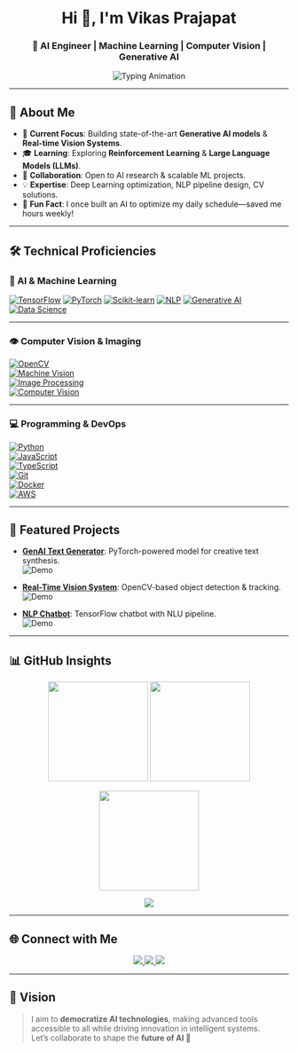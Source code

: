 <!-- Profile Header -->
<h1 align="center">Hi 👋, I'm Vikas Prajapat</h1>
<h3 align="center">🚀 AI Engineer | Machine Learning | Computer Vision | Generative AI</h3>

<p align="center">
  <img src="https://readme-typing-svg.herokuapp.com?size=22&duration=3000&color=F75C7E&center=true&vCenter=true&lines=AI+Engineer+%F0%9F%92%BB;Machine+Learning+%F0%9F%9A%80;Generative+AI+%F0%9F%A4%96;Computer+Vision+%F0%9F%91%81;Data+Science+%F0%9F%93%88;Always+Learning+%F0%9F%92%A1" alt="Typing Animation">
</p>

---

## 🌟 About Me
- 🔬 **Current Focus**: Building state-of-the-art **Generative AI models** & **Real-time Vision Systems**.  
- 🎓 **Learning**: Exploring **Reinforcement Learning** & **Large Language Models (LLMs)**.  
- 🤝 **Collaboration**: Open to AI research & scalable ML projects.  
- 💡 **Expertise**: Deep Learning optimization, NLP pipeline design, CV solutions.  
- 🎉 **Fun Fact**: I once built an AI to optimize my daily schedule—saved me hours weekly!  

---

## 🛠️ Technical Proficiencies  

### 🤖 AI & Machine Learning  
[![TensorFlow](https://skillicons.dev/icons?i=tensorflow)](https://www.tensorflow.org/) 
[![PyTorch](https://skillicons.dev/icons?i=pytorch)](https://pytorch.org/) 
[![Scikit-learn](https://skillicons.dev/icons?i=sklearn)](https://scikit-learn.org/stable/) 
[![NLP](https://img.shields.io/badge/NLP-Text%20AI-orange?style=for-the-badge)](https://en.wikipedia.org/wiki/Natural_language_processing) 
[![Generative AI](https://img.shields.io/badge/Generative%20AI-Models-purple?style=for-the-badge)](https://en.wikipedia.org/wiki/Generative_artificial_intelligence) 
[![Data Science](https://img.shields.io/badge/Data%20Science-Analysis-green?style=for-the-badge)](https://en.wikipedia.org/wiki/Data_science)  

---

### 👁️ Computer Vision & Imaging  
[![OpenCV](https://skillicons.dev/icons?i=opencv)](https://opencv.org/)  
[![Machine Vision](https://img.shields.io/badge/Machine%20Vision-Detection-blue?style=for-the-badge)](https://en.wikipedia.org/wiki/Machine_vision)  
[![Image Processing](https://img.shields.io/badge/Image%20Processing-Pixels-red?style=for-the-badge)](https://en.wikipedia.org/wiki/Digital_image_processing)  
[![Computer Vision](https://img.shields.io/badge/Computer%20Vision-AI-yellow?style=for-the-badge)](https://en.wikipedia.org/wiki/Computer_vision)  

---

### 💻 Programming & DevOps  
[![Python](https://skillicons.dev/icons?i=python)](https://www.python.org/)  
[![JavaScript](https://skillicons.dev/icons?i=javascript)](https://developer.mozilla.org/en-US/docs/Web/JavaScript)  
[![TypeScript](https://skillicons.dev/icons?i=typescript)](https://www.typescriptlang.org/)  
[![Git](https://skillicons.dev/icons?i=git)](https://git-scm.com/)  
[![Docker](https://skillicons.dev/icons?i=docker)](https://www.docker.com/)  
[![AWS](https://skillicons.dev/icons?i=aws)](https://aws.amazon.com/)  

---

## 🚀 Featured Projects
- **[GenAI Text Generator](link-to-repo)**: PyTorch-powered model for creative text synthesis.  
  ![Demo](https://media.giphy.com/media/l0HlRnAWXxn0vpkxO/giphy.gif)

- **[Real-Time Vision System](link-to-repo)**: OpenCV-based object detection & tracking.  
  ![Demo](https://media.giphy.com/media/3o7TKTDn831nK15FK0/giphy.gif)

- **[NLP Chatbot](link-to-repo)**: TensorFlow chatbot with NLU pipeline.  
  ![Demo](https://media.giphy.com/media/26BRv0ZILaGqE8RLS/giphy.gif)

---

## 📊 GitHub Insights
<p align="center">
  <img src="https://github-readme-stats.vercel.app/api?username=vikasprajapat&show_icons=true&theme=radical" height="180"/>
  <img src="https://github-readme-stats.vercel.app/api/top-langs/?username=vikasprajapat&layout=compact&theme=radical" height="180"/>
</p>

<p align="center">
  <img src="https://github-readme-streak-stats.herokuapp.com/?user=vikasprajapat&theme=radical" height="180"/>
</p>

<p align="center">
  <img src="https://github-profile-trophy.vercel.app/?username=vikasprajapat&theme=radical&margin-w=5&margin-h=5"/>
</p>

---

## 🌐 Connect with Me
<p align="center">
  <a href="https://www.linkedin.com/in/vikas-prajapat" target="_blank">
    <img src="https://img.shields.io/badge/LinkedIn-blue?style=for-the-badge&logo=linkedin"/>
  </a>
  <a href="https://twitter.com/your-profile" target="_blank">
    <img src="https://img.shields.io/badge/Twitter-black?style=for-the-badge&logo=twitter"/>
  </a>
  <a href="https://your-portfolio-or-blog.com" target="_blank">
    <img src="https://img.shields.io/badge/Portfolio-ff69b4?style=for-the-badge&logo=firefox"/>
  </a>
</p>

---

## 🎯 Vision
> I aim to **democratize AI technologies**, making advanced tools accessible to all while driving innovation in intelligent systems.  
> Let’s collaborate to shape the **future of AI 🚀**  
